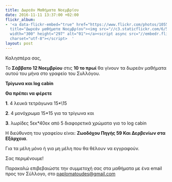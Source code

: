 ```yaml
---
title: Δωρεάν Μαθήματα Νοεμβρίου
date: 2016-11-11 13:37:00 +02:00
flickr_album:
- '<a data-flickr-embed="true" href="https://www.flickr.com/photos/10554902@N05/albums/72157676323670416"
  title="Δωρεάν μαθήματα Νοεμβρίου"><img src="//c3.staticflickr.com/6/5818/30797232562_2709384c04_m.jpg"
  width="300" height="297" alt="01"></a><script async src="//embedr.flickr.com/assets/client-code.js"
  charset="utf-8"></script>  '
layout: post
---
```


Καλησπέρα σας,
 
Το **Σάββατο 12 Νοεμβρίου** στις **10 το πρωί** θα γίνουν τα δωρεάν μαθήματα αυτού του μήνα στο γραφείο του Συλλόγου.

**Τρίγωνα και log cabin**

**Θα πρέπει να φέρετε**

**1**. 4 λευκά τετράγωνα 15\*\15

**2**. 4 μονόχρωμα 15*15 για τα τρίγωνα και

**3**. λωρίδες 5εκ*40εκ από 5 διαφορετικά χρώματα για το log cabin

Η διεύθυνση του γραφείου είναι: **Ζωοδόχου Πηγής 59 Και Δερβενίων στα Εξάρχεια**.

Για τα μέλη μόνο ή για μη μέλη που θα θέλουν να εγγραφούν.

Σας περιμένουμε!

Παρακαλώ επιβεβαιώστε την συμμετοχή σας στα μαθήματα με ένα email προς τον Σύλλογο, στο paplomatoudes@gmail.com